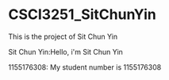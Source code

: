 # CSCI3251_SitChunYin

This is the project of Sit Chun Yin

Sit Chun Yin:Hello, i'm Sit Chun Yin

1155176308: My student number is 1155176308
